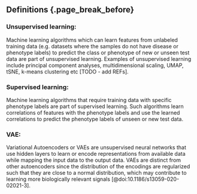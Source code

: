 ## Definitions {.page_break_before}

### Unsupervised learning: 
Machine learning algorithms which can learn features from unlabeled training data (e.g. datasets where the samples do not have disease or phenotype labels) to predict the class or phenotype of new or unseen test data are part of unsupervised learning. Examples of unsupervised learning include principal component analyses, multidimensional scaling, UMAP, tSNE, k-means clustering etc [TODO - add REFs].

### Supervised learning: 
Machine learning algorithms that require training data with specific phenotype labels are part of supervised learning. 
Such algorithms learn correlations of features with the phenotype labels and use the learned correlations to predict the phenotype labels of unseen or new test data.

### VAE: 
Variational Autoencoders or VAEs are unsupervised neural networks that use hidden layers to learn or encode representations from available data while mapping the input data to the output data. 
VAEs are distinct from other autoencoders since the distribution of the encodings are regularized such that they are close to a normal distribution, which may contribute to learning more biologically relevant signals [@doi:10.1186/s13059-020-02021-3].

